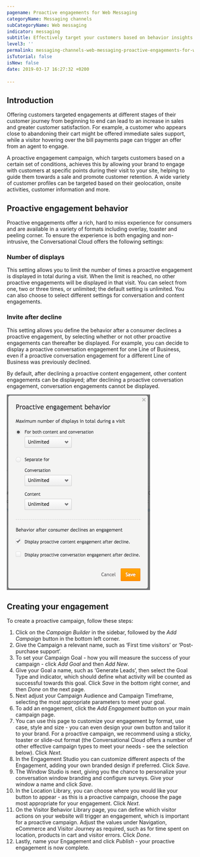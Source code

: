 ```yaml
---
pagename: Proactive engagements for Web Messaging
categoryName: Messaging channels
subCategoryName: Web messaging
indicator: messaging
subtitle: Effectively target your customers based on behavior insights
level3: ''
permalink: messaging-channels-web-messaging-proactive-engagements-for-web-messaging.html
isTutorial: false
isNew: false
date: 2019-03-17 16:27:32 +0200

---
```

## Introduction

Offering customers targeted engagements at different stages of their customer journey from beginning to end can lead to an increase in sales and greater customer satisfaction. For example, a customer who appears close to abandoning their cart might be offered immediate sales support, while a visitor hovering over the bill payments page can trigger an offer from an agent to engage.

A proactive engagement campaign, which targets customers based on a certain set of conditions, achieves this by allowing your brand to engage with customers at specific points during their visit to your site, helping to guide them towards a sale and promote customer retention. A wide variety of customer profiles can be targeted based on their geolocation, onsite activities, customer information and more.

## Proactive engagement behavior

Proactive engagements offer a rich, hard to miss experience for consumers and are available in a variety of formats including overlay, toaster and peeling corner. To ensure the experience is both engaging and non-intrusive, the Conversational Cloud offers the following settings:

### Number of displays

This setting allows you to limit the number of times a proactive engagement is displayed in total during a visit. When the limit is reached, no other proactive engagements will be displayed in that visit. You can select from one, two or three times, or unlimited; the default setting is unlimited. You can also choose to select different settings for conversation and content engagements.

### Invite after decline

This setting allows you define the behavior after a consumer declines a proactive engagement, by selecting whether or not other proactive engagements can thereafter be displayed. For example, you can decide to display a proactive conversation engagement for one Line of Business, even if a proactive conversation engagement for a different Line of Business was previously declined.

By default, after declining a proactive content engagement, other content engagements can be displayed; after declining a proactive conversation engagement, conversation engagements cannot be displayed.

![](/img/managing-campaigns-12.png)

## Creating your engagement

To create a proactive campaign, follow these steps:

 1. Click on the _Campaign Builder_ in the sidebar, followed by the _Add Campaign_ button in the bottom left corner.
 2. Give the Campaign a relevant name, such as ‘First time visitors’ or ‘Post-purchase support’.
 3. To set your Campaign Goal - how you will measure the success of your campaign - click _Add Goal_ and then _Add New_.
 4. Give your Goal a name, such as ‘Generate Leads’, then select the Goal Type and indicator, which should define what activity will be counted as successful towards this goal. Click _Save_ in the bottom right corner, and then _Done_ on the next page.
 5. Next adjust your Campaign Audience and Campaign Timeframe, selecting the most appropriate parameters to meet your goal.
 6. To add an engagement, click the _Add Engagement_ button on your main campaign page.
 7. You can use this page to customize your engagement by format, use case, style and size - you can even design your own button and tailor it to your brand. For a proactive campaign, we recommend using a sticky, toaster or slide-out format (the Conversational Cloud offers a number of other effective campaign types to meet your needs - see the selection below). Click _Next_.
 8. In the Engagement Studio you can customize different aspects of the Engagement, adding your own branded design if preferred. Click _Save_.
 9. The Window Studio is next, giving you the chance to personalize your conversation window branding and configure surveys. Give your window a name and click _Save_.
10. In the Location Library, you can choose where you would like your button to appear - as this is a proactive campaign, choose the page most appropriate for your engagement. Click _Next_.
11. On the Visitor Behavior Library page, you can define which visitor actions on your website will trigger an engagement, which is important for a proactive campaign. Adjust the values under Navigation, eCommerce and Visitor Journey as required, such as for time spent on location, products in cart and visitor errors. Click _Done_.
12. Lastly, name your Engagement and click _Publish_ - your proactive engagement is now complete.
